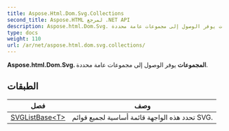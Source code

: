 ```yaml
---
title: Aspose.Html.Dom.Svg.Collections
second_title: Aspose.HTML لمرجع .NET API
description: Aspose.html.Dom.Svg. المجموعات يوفر الوصول إلى مجموعات عامة محددة.
type: docs
weight: 110
url: /ar/net/aspose.html.dom.svg.collections/
---
```

**Aspose.html.Dom.Svg. المجموعات** يوفر الوصول إلى مجموعات عامة محددة.

## الطبقات

| فصل | وصف |
| --- | --- |
| [SVGListBase&lt;T&gt;](./svglistbase-1/) | تحدد هذه الواجهة قائمة أساسية لجميع قوائم SVG. |


